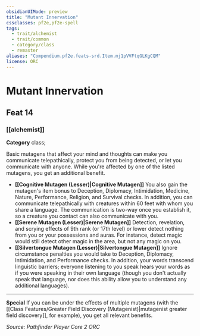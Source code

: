 ```yaml
---
obsidianUIMode: preview
title: "Mutant Innervation"
cssclasses: pf2e,pf2e-spell
tags:
  - trait/alchemist
  - trait/common
  - category/class
  - remaster
aliases: "Compendium.pf2e.feats-srd.Item.mj1pVVFtqGLKgCQM"
license: ORC
---
```

# Mutant Innervation
## Feat 14
### [[alchemist]]

**Category** class; 




Basic mutagens that affect your mind and thoughts can make you communicate telepathically, protect you from being detected, or let you communicate with anyone. While you're affected by one of the listed mutagens, you get an additional benefit.

*   **[[Cognitive Mutagen (Lesser)|Cognitive Mutagen]]** You also gain the mutagen's item bonus to Deception, Diplomacy, Intimidation, Medicine, Nature, Performance, Religion, and Survival checks. In addition, you can communicate telepathically with creatures within 60 feet with whom you share a language. The communication is two-way once you establish it, so a creature you contact can also communicate with you.
*   **[[Serene Mutagen (Lesser)|Serene Mutagen]]** Detection, revelation, and scrying effects of 9th rank (or 17th level) or lower detect nothing from you or your possessions and auras. For instance, detect magic would still detect other magic in the area, but not any magic on you.
*   **[[Silvertongue Mutagen (Lesser)|Silvertongue Mutagen]]** Ignore circumstance penalties you would take to Deception, Diplomacy, Intimidation, and Performance checks. In addition, your words transcend linguistic barriers; everyone listening to you speak hears your words as if you were speaking in their own language (though you don't actually speak that language, nor does this ability allow you to understand any additional languages).
    

* * *

**Special** If you can be under the effects of multiple mutagens (with the [[Class Features/Greater Field Discovery (Mutagenist)|mutagenist greater field discovery]], for example), you get all relevant benefits.

*Source: Pathfinder Player Core 2*
*ORC*